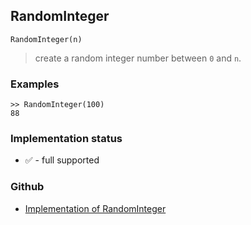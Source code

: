 ## RandomInteger

```
RandomInteger(n)
```

> create a random integer number between `0` and `n`.
 
### Examples

```
>> RandomInteger(100)
88
```






### Implementation status

* &#x2705; - full supported

### Github

* [Implementation of RandomInteger](https://github.com/axkr/symja_android_library/blob/master/symja_android_library/matheclipse-core/src/main/java/org/matheclipse/core/builtin/RandomFunctions.java#L339) 
